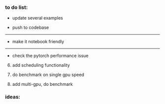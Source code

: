
### to do list:

* update several examples

* push to codebase

------------

* make it notebook friendly

------------

* check the pytorch performance issue



6. add scheduling functionality

7. do benchmark on single gpu speed

8. add multi-gpu, do benchmark






### ideas:

